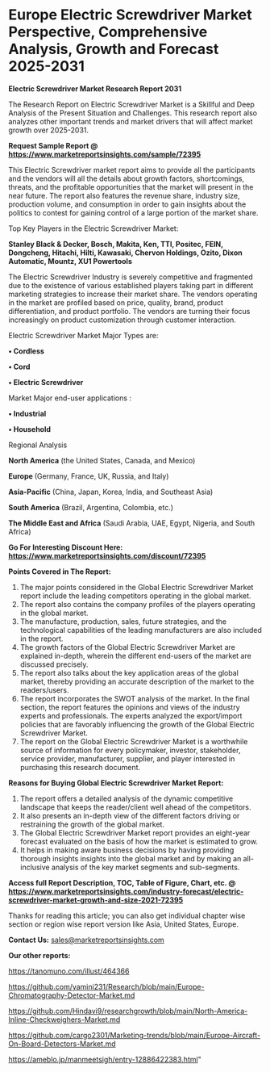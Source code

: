 # Europe Electric Screwdriver Market Perspective, Comprehensive Analysis, Growth and Forecast 2025-2031

<strong>Electric Screwdriver Market Research Report 2031</strong>

The Research Report on Electric Screwdriver Market is a Skillful and Deep Analysis of the Present Situation and Challenges. This research report also analyzes other important trends and market drivers that will affect market growth over 2025-2031.

<strong>Request Sample Report @ <a href=https://www.marketreportsinsights.com/sample/72395>https://www.marketreportsinsights.com/sample/72395</a></strong>

This Electric Screwdriver market report aims to provide all the participants and the vendors will all the details about growth factors, shortcomings, threats, and the profitable opportunities that the market will present in the near future. The report also features the revenue share, industry size, production volume, and consumption in order to gain insights about the politics to contest for gaining control of a large portion of the market share.

Top Key Players in the Electric Screwdriver Market:

<strong>Stanley Black & Decker, Bosch, Makita, Ken, TTI, Positec, FEIN, Dongcheng, Hitachi, Hilti, Kawasaki, Chervon Holdings, Ozito, Dixon Automatic, Mountz, XU1 Powertools</strong>

The Electric Screwdriver Industry is severely competitive and fragmented due to the existence of various established players taking part in different marketing strategies to increase their market share. The vendors operating in the market are profiled based on price, quality, brand, product differentiation, and product portfolio. The vendors are turning their focus increasingly on product customization through customer interaction.

Electric Screwdriver Market Major Types are:

<strong>• Cordless

• Cord

• Electric Screwdriver</strong>

Market Major end-user applications :

<strong>• Industrial

• Household</strong>

Regional Analysis

</u><strong><b>North America</b></strong> (the United States, Canada, and Mexico)

<strong><b>Europe </b></strong>(Germany, France, UK, Russia, and Italy)

<strong><b>Asia-Pacific</b></strong> (China, Japan, Korea, India, and Southeast Asia)

<strong><b>South America</b></strong> (Brazil, Argentina, Colombia, etc.)

<strong><b>The Middle East and Africa</b></strong> (Saudi Arabia, UAE, Egypt, Nigeria, and South Africa)

<strong>Go For Interesting Discount Here: <a href=https://www.marketreportsinsights.com/discount/72395>https://www.marketreportsinsights.com/discount/72395</a></strong>

<strong>Points Covered in The Report:</strong>
<ol>
  <li>The major points considered in the Global Electric Screwdriver Market report include the leading competitors operating in the global market.</li>
  <li>The report also contains the company profiles of the players operating in the global market.</li>
  <li>The manufacture, production, sales, future strategies, and the technological capabilities of the leading manufacturers are also included in the report.</li>
  <li>The growth factors of the Global Electric Screwdriver Market are explained in-depth, wherein the different end-users of the market are discussed precisely.</li>
  <li>The report also talks about the key application areas of the global market, thereby providing an accurate description of the market to the readers/users.</li>
  <li>The report incorporates the SWOT analysis of the market. In the final section, the report features the opinions and views of the industry experts and professionals. The experts analyzed the export/import policies that are favorably influencing the growth of the Global Electric Screwdriver Market.</li>
  <li>The report on the Global Electric Screwdriver Market is a worthwhile source of information for every policymaker, investor, stakeholder, service provider, manufacturer, supplier, and player interested in purchasing this research document.</li>
</ol>
<strong>Reasons for Buying Global Electric Screwdriver Market Report:</strong>

<ol>
  <li>The report offers a detailed analysis of the dynamic competitive landscape that keeps the reader/client well ahead of the competitors.</li>
  <li>It also presents an in-depth view of the different factors driving or restraining the growth of the global market.</li>
  <li>The Global Electric Screwdriver Market report provides an eight-year forecast evaluated on the basis of how the market is estimated to grow.</li>
  <li>It helps in making aware business decisions by having providing thorough insights insights into the global market and by making an all-inclusive analysis of the key market segments and sub-segments.</li>
</ol>
<strong>Access full Report Description, TOC, Table of Figure, Chart, etc. @ <a href=https://www.marketreportsinsights.com/industry-forecast/electric-screwdriver-market-growth-and-size-2021-72395>https://www.marketreportsinsights.com/industry-forecast/electric-screwdriver-market-growth-and-size-2021-72395</a></strong>


Thanks for reading this article; you can also get individual chapter wise section or region wise report version like Asia, United States, Europe.

<strong>Contact Us:</strong>
sales@marketreportsinsights.com

<strong>Our other reports:</strong>

<a href=https://tanomuno.com/illust/464366>https://tanomuno.com/illust/464366</a>

<a href=https://github.com/yamini231/Research/blob/main/Europe-Chromatography-Detector-Market.md>https://github.com/yamini231/Research/blob/main/Europe-Chromatography-Detector-Market.md</a>

<a href=https://github.com/Hindavi9/researchgrowth/blob/main/North-America-Inline-Checkweighers-Market.md>https://github.com/Hindavi9/researchgrowth/blob/main/North-America-Inline-Checkweighers-Market.md</a>

<a href=https://github.com/cargo2301/Marketing-trends/blob/main/Europe-Aircraft-On-Board-Detectors-Market.md>https://github.com/cargo2301/Marketing-trends/blob/main/Europe-Aircraft-On-Board-Detectors-Market.md</a>

<a href=https://ameblo.jp/manmeetsigh/entry-12886422383.html>https://ameblo.jp/manmeetsigh/entry-12886422383.html</a>"

